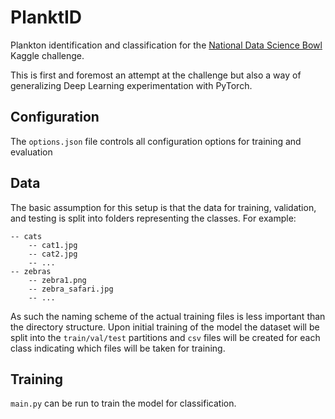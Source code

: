 # PlanktID
Plankton identification and classification for the [National Data Science Bowl](https://www.kaggle.com/c/datasciencebowl) Kaggle challenge.

This is first and foremost an attempt at the challenge but also a way of generalizing Deep Learning
experimentation with PyTorch.

## Configuration
The `options.json` file controls all configuration options for training and evaluation

## Data
The basic assumption for this setup is that the data for training, validation, and testing is split into
folders representing the classes. For example:
```
-- cats
    -- cat1.jpg
    -- cat2.jpg
    -- ...
-- zebras
    -- zebra1.png
    -- zebra_safari.jpg
    -- ...
```

As such the naming scheme of the actual training files is less important than the directory structure.
Upon initial training of the model the dataset will be split into the `train/val/test` partitions
and `csv` files will be created for each class indicating which files will be taken for training.


## Training
`main.py` can be run to train the model for classification. 